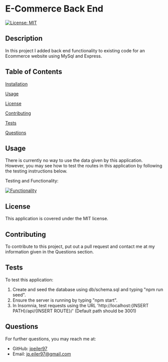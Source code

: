 # E-Commerce Back End
    
[![License: MIT](https://img.shields.io/badge/License-MIT-yellow.svg)](https://opensource.org/licenses/MIT)

## Description
In this project I added back end functionality to existing code for an Ecommerce website using MySql and Express.

## Table of Contents

[Installation](#installation)

[Usage](#usage)

[License](#license)

[Contributing](#contributing)

[Tests](#tests)

[Questions](#questions)

<a name="usage"></a>
## Usage
There is currently no way to use the data given by this application. However, you may see how to test the routes in this application by following the testing instructions below.


Testing and Functionality:

[![Functionality](https://img.youtube.com/vi/nMxapQBkKmw/0.jpg)](https://www.youtube.com/watch?v=nMxapQBkKmw)

<a name="license"></a>
## License
This application is covered under the MIT license.

<a name="contributing"></a>
## Contributing
To contribute to this project, put out a pull request and contact me at my information given in the Questions section.

<a name="tests"></a>
## Tests
To test this application:

1. Create and seed the database using db/schema.sql and typing "npm run seed".
2. Ensure the server is running by typing "npm start".
3. In Insomnia, test requests using the URL 'http://localhost:{INSERT PATH}/api/{INSERT ROUTE}/' (Default path should be 3001)

<a name="questions"></a>
## Questions
For further questions, you may reach me at:
- GitHub: [jpeiler97](https://github.com/jpeiler97)
- Email: jp.eiler97@gmail.com
